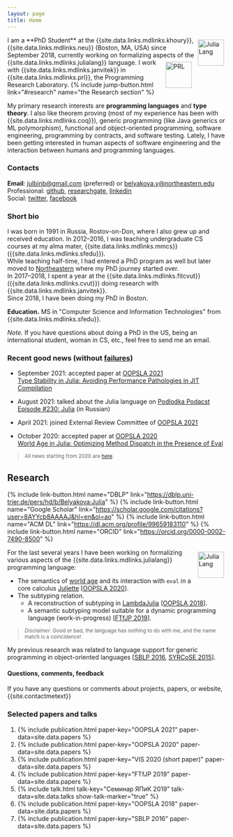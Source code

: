 ```yaml
---
layout: page
title: Home
---
```


<a href="https://julialang.org/" target="_blank">
  <img src="img/julia-logo.svg" alt="Julia Lang"
    style="height: 60px; float: right; margin: 0.5em; vertical-align: middle; display: inline-block"/>
</a>
I am a **PhD Student** at the {{site.data.links.mdlinks.khoury}},
{{site.data.links.mdlinks.neu}} (Boston, MA, USA) since September 2018,
currently working on formalizing aspects of
the {{site.data.links.mdlinks.julialang}} language.

<a href="http://prl.ccs.neu.edu" target="_blank">
  <img src="img/prl.png" alt="PRL"
    style="height: 60px; float: right; margin: 0.5em; vertical-align: middle; display: inline-block"/>
</a>
I work with {{site.data.links.mdlinks.janvitek}}
in {{site.data.links.mdlinks.prl}}, the Programming Research Laboratory.  
{% include jump-button.html link="#research" name="the Research section" %}

My primary research interests are **programming languages** and **type theory**.
I also like theorem proving (most of my experience has been with
{{site.data.links.mdlinks.coq}}),
generic programming (like Java generics or ML polymorphism),
functional and object-oriented programming,
software engineering, programming by contracts, and software testing.
Lately, I have been getting interested in human aspects of software
engineering and the interaction between humans and programming languages.

### Contacts

**Email**: [julbinb@gmail.com](mailto:julbinb@gmail.com) (preferred)
or [belyakova.y@northeastern.edu](mailto:belyakova.y@northeastern.edu)  
Professional: [github]({{site.github.account}}),
[researchgate]({{site.researchgate}}), [linkedin]({{site.linkedin}})  
Social: [twitter]({{site.twitter}}), [facebook]({{site.facebook}})
<!--[skype](skype:juliet_belyakova)-->  
<!--Web-page in Russian:
[staff.mmcs.sfedu.ru](http://staff.mmcs.sfedu.ru/~juliet/index.html).-->

### Short bio

I was born in 1991 in Russia, Rostov-on-Don, where I also grew up
and received education.
In 2012–2016, I was teaching undergraduate CS courses at my alma mater,
{{site.data.links.mdlinks.mmcs}} ({{site.data.links.mdlinks.sfedu}}).  
While teaching half-time, I had entered a PhD program as well
but later moved to [Northeastern]({{site.data.links.places.neu.link}})
where my PhD journey started over.  
In 2017–2018, I spent a year at the {{site.data.links.mdlinks.fitcvut}}
({{site.data.links.mdlinks.cvut}}) doing research
with {{site.data.links.mdlinks.janvitek}}.  
Since 2018, I have been doing my PhD in Boston.

**Education.** MS in "Computer Science and Information Technologies"
from {{site.data.links.mdlinks.sfedu}}.

*Note.* If you have questions about doing a PhD in the US,
being an international student, woman in CS, etc.,
feel free to send me an email.

### Recent good news (without [failures](failures))

* September 2021: accepted paper at
  [OOPSLA 2021](https://2021.splashcon.org/track/splash-2021-oopsla)  
  [Type Stability in Julia: Avoiding Performance Pathologies in JIT Compilation](/papers#oopsla2021)

* August 2021: talked about the Julia language on
  [Podlodka Podacst](https://podlodka.io/)  
  [Episode #230: Julia](https://podlodka.io/230) (in Russian)

* April 2021: joined External Review Committee of
  [OOPSLA 2021](https://2021.splashcon.org/track/splash-2021-oopsla)  

* October 2020: accepted paper at
  [OOPSLA 2020](https://2020.splashcon.org/track/splash-2020-oopsla)  
  [World Age in Julia: Optimizing Method Dispatch in the Presence of Eval](/papers#oopsla2020)

> <small>All news starting from 2020 are [here](news).</small>

## <span id="research">Research</span>

{% include link-button.html name="DBLP" link="https://dblp.uni-trier.de/pers/hd/b/Belyakova:Julia" %}
{% include link-button.html name="Google Scholar" link="https://scholar.google.com/citations?user=8AYYcb8AAAAJ&hl=en&oi=ao" %}
{% include link-button.html name="ACM DL" link="https://dl.acm.org/profile/99659183110" %}
{% include link-button.html name="ORCID" link="https://orcid.org/0000-0002-7490-8500" %}

<a href="https://julialang.org/" target="_blank">
  <img src="img/julia-logo.svg" alt="Julia Lang"
    style="height: 60px; float: right; margin: 0.5em; vertical-align: middle; display: inline-block"/>
</a>
For the last several years I have been working on formalizing
various aspects of the {{site.data.links.mdlinks.julialang}}
programming language:

* The semantics of
  [world age]({{site.data.links.websites.worldage}})
  and its interaction with `eval`
  in a core calculus [Juliette](/projects/juliette)
  [[OOPSLA 2020](/papers#oopsla2020)].
* The subtyping relation.
  - A reconstruction of subtyping in
    [LambdaJulia](/projects/lambda-julia) [[OOPSLA 2018](/papers#oopsla2018)].
  - A semantic subtyping model suitable for a dynamic programming language
    (work-in-progress) [[FTfJP 2019](/papers#ftfjp2019)].

> <small>_Disclaimer._ Good or bad, the language has nothing to do with me, and the name match is a coincidence!</small>

My previous research was related to language support for generic programming
in object-oriented languages
[[SBLP 2016](/papers#sblp2016), [SYRCoSE 2015](/papers#syrcose2015)].

#### Questions, comments, feedback

If you have any questions or comments about projects, papers, or website,
{{site.contactmetext}}

### Selected papers and talks

1. {% include publication.html paper-key="OOPSLA 2021"
      paper-data=site.data.papers %}
1. {% include publication.html paper-key="OOPSLA 2020"
      paper-data=site.data.papers %}
1. {% include publication.html paper-key="VIS 2020 (short paper)" paper-data=site.data.papers %}
1. {% include publication.html paper-key="FTfJP 2019" paper-data=site.data.papers %}
1. {% include talk.html talk-key="Семинар ЯПиК 2019" talk-data=site.data.talks show-talk-marker="true" %}
1. {% include publication.html paper-key="OOPSLA 2018" paper-data=site.data.papers %}
1. {% include publication.html paper-key="SBLP 2016" paper-data=site.data.papers %}
